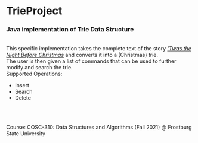 # TrieProject
<h3>Java implementation of Trie Data Structure</h3>
<br>
This specific implementation takes the complete text of the story  <a href="https://www.gutenberg.org/cache/epub/17135/pg17135.txt"><i>'Twas the Night Before Christmas</i></a>  and converts it into a (Christmas) trie.
<br>
The user is then given a list of commands that can be used to further modify and search the trie.
<br>
Supported Operations:
<ul>
  <li>Insert</li>
  <li>Search</li>
  <li>Delete</li>
</ul> 

<br>
<br>

Course: 
COSC-310: Data Structures and Algorithms (Fall 2021) @ Frostburg State University
<br>



